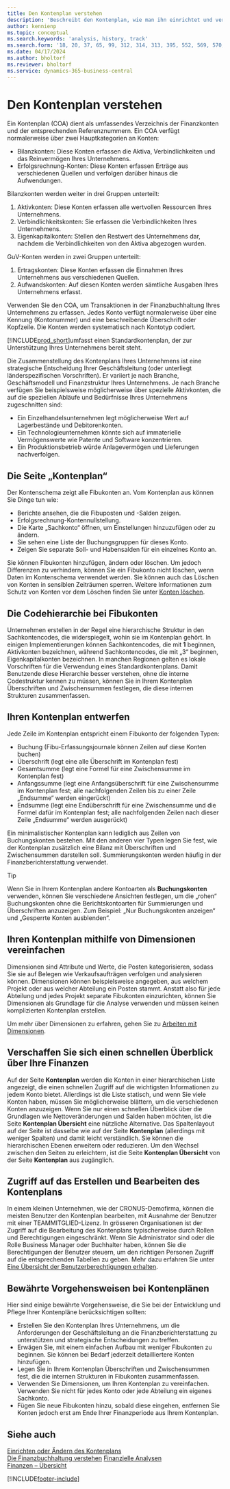 ```yaml
---
title: Den Kontenplan verstehen
description: 'Beschreibt den Kontenplan, wie man ihn einrichtet und verwendet.'
author: kennienp
ms.topic: conceptual
ms.search.keywords: 'analysis, history, track'
ms.search.form: '18, 20, 37, 65, 99, 312, 314, 313, 395, 552, 569, 570, 634, 790, 791, 1158'
ms.date: 04/17/2024
ms.author: bholtorf
ms.reviewer: bholtorf
ms.service: dynamics-365-business-central
---
```


# <a name="understanding-the-chart-of-accounts"></a>Den Kontenplan verstehen

Ein Kontenplan (COA) dient als umfassendes Verzeichnis der Finanzkonten und der entsprechenden Referenznummern. Ein COA verfügt normalerweise über zwei Hauptkategorien an Konten:

- Bilanzkonten: Diese Konten erfassen die Aktiva, Verbindlichkeiten und das Reinvermögen Ihres Unternehmens.
- Erfolgsrechnung-Konten: Diese Konten erfassen Erträge aus verschiedenen Quellen und verfolgen darüber hinaus die Aufwendungen.

Bilanzkonten werden weiter in drei Gruppen unterteilt:

1. Aktivkonten: Diese Konten erfassen alle wertvollen Ressourcen Ihres Unternehmens.
1. Verbindlichkeitskonten: Sie erfassen die Verbindlichkeiten Ihres Unternehmens.
1. Eigenkapitalkonten: Stellen den Restwert des Unternehmens dar, nachdem die Verbindlichkeiten von den Aktiva abgezogen wurden.

GuV-Konten werden in zwei Gruppen unterteilt:

1. Ertragskonten: Diese Konten erfassen die Einnahmen Ihres Unternehmens aus verschiedenen Quellen.
1. Aufwandskonten: Auf diesen Konten werden sämtliche Ausgaben Ihres Unternehmens erfasst.

Verwenden Sie den COA, um Transaktionen in der Finanzbuchhaltung Ihres Unternehmens zu erfassen. Jedes Konto verfügt normalerweise über eine Kennung (Kontonummer) und eine beschreibende Überschrift oder Kopfzeile. Die Konten werden systematisch nach Kontotyp codiert.

[!INCLUDE[prod_short](includes/prod_short.md)]umfasst einen Standardkontenplan, der zur Unterstützung Ihres Unternehmens bereit steht.

Die Zusammenstellung des Kontenplans Ihres Unternehmens ist eine strategische Entscheidung Ihrer Geschäftsleitung (oder unterliegt länderspezifischen Vorschriften). Er variiert je nach Branche, Geschäftsmodell und Finanzstruktur Ihres Unternehmens. Je nach Branche verfügen Sie beispielsweise möglicherweise über spezielle Aktivkonten, die auf die speziellen Abläufe und Bedürfnisse Ihres Unternehmens zugeschnitten sind:

* Ein Einzelhandelsunternehmen legt möglicherweise Wert auf Lagerbestände und Debitorenkonten.
* Ein Technologieunternehmen könnte sich auf immaterielle Vermögenswerte wie Patente und Software konzentrieren.
* Ein Produktionsbetrieb würde Anlagevermögen und Lieferungen nachverfolgen.

## <a name="the-chart-of-accounts-page"></a>Die Seite „Kontenplan“

Der Kontenschema zeigt alle Fibukonten an. Vom Kontenplan aus können Sie Dinge tun wie:  

* Berichte ansehen, die die Fibuposten und -Salden zeigen.  
* Erfolgsrechnung-Kontennullstellung.  
* Die Karte „Sachkonto“ öffnen, um Einstellungen hinzuzufügen oder zu ändern.  
* Sie sehen eine Liste der Buchungsgruppen für dieses Konto.
* Zeigen Sie separate Soll- und Habensalden für ein einzelnes Konto an.

Sie können Fibukonten hinzufügen, ändern oder löschen. Um jedoch Differenzen zu verhindern, können Sie ein Fibukonto nicht löschen, wenn Daten im Kontenschema verwendet werden. Sie können auch das Löschen von Konten in sensiblen Zeiträumen sperren. Weitere Informationen zum Schutz von Konten vor dem Löschen finden Sie unter [Konten löschen](finance-setup-chart-accounts.md#delete-accounts).  

## <a name="the-code-hierarchy-in-gl-accounts"></a>Die Codehierarchie bei Fibukonten

Unternehmen erstellen in der Regel eine hierarchische Struktur in den Sachkontencodes, die widerspiegelt, wohin sie im Kontenplan gehört. In einigen Implementierungen können Sachkontencodes, die mit **1** beginnen, Aktivkonten bezeichnen, während Sachkontencodes, die mit „3“ beginnen, Eigenkapitalkonten bezeichnen. In manchen Regionen gelten es lokale Vorschriften für die Verwendung eines Standardkontenplans. Damit Benutzende diese Hierarchie besser verstehen, ohne die interne Codestruktur kennen zu müssen, können Sie in Ihrem Kontenplan Überschriften und Zwischensummen festlegen, die diese internen Strukturen zusammenfassen.

## <a name="designing-your-chart-of-accounts"></a>Ihren Kontenplan entwerfen

Jede Zeile im Kontenplan entspricht einem Fibukonto der folgenden Typen:

* Buchung (Fibu-Erfassungsjournale können Zeilen auf diese Konten buchen)
* Überschrift (legt eine alle Überschrift im Kontenplan fest)
* Gesamtsumme (legt eine Formel für eine Zwischensumme im Kontenplan fest)
* Anfangssumme (legt eine Anfangsüberschrift für eine Zwischensumme im Kontenplan fest; alle nachfolgenden Zeilen bis zu einer Zeile „Endsumme“ werden eingerückt)
* Endsumme (legt eine Endüberschrift für eine Zwischensumme und die Formel dafür im Kontenplan fest; alle nachfolgenden Zeilen nach dieser Zeile „Endsumme“ werden ausgerückt)

Ein minimalistischer Kontenplan kann lediglich aus Zeilen von Buchungskonten bestehen. Mit den anderen vier Typen legen Sie fest, wie der Kontenplan zusätzlich eine Bilanz mit Überschriften und Zwischensummen darstellen soll. Summierungskonten werden häufig in der Finanzberichterstattung verwendet.

> [!TIP]
> Wenn Sie in Ihrem Kontenplan andere Kontoarten als **Buchungskonten** verwenden, können Sie verschiedene Ansichten festlegen, um die „rohen“ Buchungskonten ohne die Berichtskontoarten für Summierungen und Überschriften anzuzeigen. Zum Beispiel: „Nur Buchungskonten anzeigen“ und „Gesperrte Konten ausblenden“.

## <a name="use-dimensions-to-simplify-your-chart-of-accounts"></a>Ihren Kontenplan mithilfe von Dimensionen vereinfachen

Dimensionen sind Attribute und Werte, die Posten kategorisieren, sodass Sie sie auf Belegen wie Verkaufsaufträgen verfolgen und analysieren können. Dimensionen können beispielsweise angegeben, aus welchem Projekt oder aus welcher Abteilung ein Posten stammt. Anstatt also für jede Abteilung und jedes Projekt separate Fibukonten einzurichten, können Sie Dimensionen als Grundlage für die Analyse verwenden und müssen keinen komplizierten Kontenplan erstellen.

Um mehr über Dimensionen zu erfahren, gehen Sie zu [Arbeiten mit Dimensionen](finance-dimensions.md).

## <a name="get-a-quick-overview-of-your-finances"></a>Verschaffen Sie sich einen schnellen Überblick über Ihre Finanzen

Auf der Seite **Kontenplan** werden die Konten in einer hierarchischen Liste angezeigt, die einen schnellen Zugriff auf die wichtigsten Informationen zu jedem Konto bietet. Allerdings ist die Liste statisch, und wenn Sie viele Konten haben, müssen Sie möglicherweise blättern, um die verschiedenen Konten anzuzeigen. Wenn Sie nur einen schnellen Überblick über die Grundlagen wie Nettoveränderungen und Salden haben möchten, ist die Seite **Kontenplan Übersicht** eine nützliche Alternative. Das Spaltenlayout auf der Seite ist dasselbe wie auf der Seite **Kontenplan** (allerdings mit weniger Spalten) und damit leicht verständlich. Sie können die hierarchischen Ebenen erweitern oder reduzieren. Um den Wechsel zwischen den Seiten zu erleichtern, ist die Seite **Kontenplan Übersicht** von der Seite **Kontenplan** aus zugänglich.

## <a name="access-to-create-and-edit-the-chart-of-accounts"></a>Zugriff auf das Erstellen und Bearbeiten des Kontenplans

In einem kleinen Unternehmen, wie der CRONUS-Demofirma, können die meisten Benutzer den Kontenplan bearbeiten, mit Ausnahme der Benutzer mit einer TEAMMITGLIED-Lizenz. In grösseren Organisationen ist der Zugriff auf die Bearbeitung des Kontenplans typischerweise durch Rollen und Berechtigungen eingeschränkt. Wenn Sie Administrator sind oder die Rolle Business Manager oder Buchhalter haben, können Sie die Berechtigungen der Benutzer steuern, um den richtigen Personen Zugriff auf die entsprechenden Tabellen zu geben. Mehr dazu erfahren Sie unter [Eine Übersicht der Benutzerberechtigungen erhalten](ui-define-granular-permissions.md#get-an-overview-of-a-users-permissions).  


<!-- ## Standard chart of accounts in different regions
Uncomment when we have more examples added to our localization documentation

Some regions have defined standards for the chart of accounts structure you should use in your company. 

Here are some examples of such standards that have been implemented in localized versions of [!INCLUDE[prod_short](includes/prod_short.md)]:

* [Standard chart of accounts in Denmark](localfunctionality/denmark/how-to-set-up-standard-coa.md)
-->

## <a name="chart-of-accounts-best-practices"></a>Bewährte Vorgehensweisen bei Kontenplänen

Hier sind einige bewährte Vorgehensweise, die Sie bei der Entwicklung und Pflege Ihrer Kontenpläne berücksichtigen sollten:

* Erstellen Sie den Kontenplan Ihres Unternehmens, um die Anforderungen der Geschäftsleitung an die Finanzberichterstattung zu unterstützen und strategische Entscheidungen zu treffen.
* Erwägen Sie, mit einem einfachen Aufbau mit weniger Fibukonten zu beginnen. Sie können bei Bedarf jederzeit detailliertere Konten hinzufügen.
* Legen Sie in Ihrem Kontenplan Überschriften und Zwischensummen fest, die die internen Strukturen in Fibukonten zusammenfassen.
* Verwenden Sie Dimensionen, um Ihren Kontenplan zu vereinfachen. Verwenden Sie nicht für jedes Konto oder jede Abteilung ein eigenes Sachkonto.
* Fügen Sie neue Fibukonten hinzu, sobald diese eingehen, entfernen Sie Konten jedoch erst am Ende Ihrer Finanzperiode aus Ihrem Kontenplan.

## <a name="see-also"></a>Siehe auch

[Einrichten oder Ändern des Kontenplans](finance-setup-chart-accounts.md)  
[Die Finanzbuchhaltung verstehen](finance-general-ledger.md)
[Finanzielle Analysen](bi.md)  
[Finanzen – Übersicht](finance.md)  

[!INCLUDE[footer-include](includes/footer-banner.md)]
